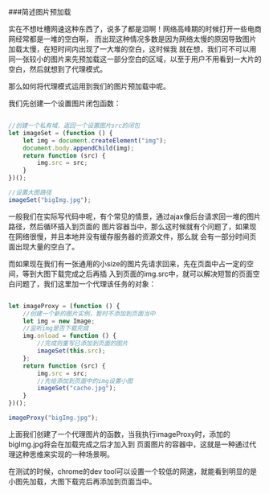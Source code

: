 ###简述图片预加载

实在不想吐槽网速这种东西了，说多了都是泪啊！网络高峰期的时候打开一些电商网经常都是一堆的空白啊，
而出现这种情况多数是因为网络太慢的原因导致图片加载太慢，在短时间内出现了一大堆的空白，这时候我
就在想，我们可不可以用同一张较小的图片来先预加载这一部分空白的区域，以至于用户不用看到一大片的
空白，然后就想到了代理模式。

那么如何将代理模式运用到我们的图片预加载中呢。

我们先创建一个设置图片闭包函数：

```js

//创建一个私有域，返回一个设置图片src的闭包
let imageSet = (function () {
    let img = document.createElement("img");
    document.body.appendChild(img);
    return function (src) {
        img.src = src;
    }
})();

//设置大图路径
imageSet("bigImg.jpg");

```
一般我们在实际写代码中呢，有个常见的情景，通过ajax像后台请求回一堆的图片路径，然后循环插入到页面的
图片容器当中，那么这时候就有个问题了，如果现在网络很慢，并且本地并没有缓存服务器的资源文件，那么就
会有一部分时间页面出现大量的空白了。

而如果现在我们有一张通用的小size的图片先请求回来，先在页面中占一定的空间，等到大图下载完成之后再插
入到页面的img.src中，就可以解决短暂的页面空白问题了，我们这里加一个代理该任务的对象：

```js

let imageProxy = (function () {
    //创建一个新的图片实例，暂时不添加到页面当中
    let img = new Image;
    //监听img是否下载完成
    img.onload = function () {
	    //完成则重写已添加到页面的图片
        imageSet(this.src);
    };
    return function (src) {
        img.src = src;
	    //先给添加到页面中的img设置小图
        imageSet("cache.jpg");
    }
})();

imageProxy("bigImg.jpg");

```

上面我们创建了一个代理图片的函数，当我执行imageProxy时，添加的bigImg.jpg将会在加载完成之后才加入到
页面图片的容器中，这就是一种通过代理这种思维来实现的一种场景啊。

在测试的时候，chrome的dev tool可以设置一个较低的网速，就能看到明显的是小图先加载，大图下载完后再添加到页面当中。
